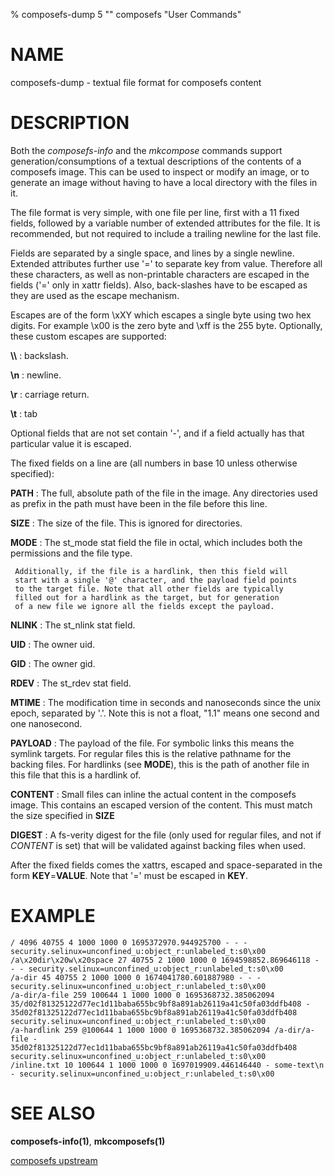 % composefs-dump 5 "" composefs "User Commands"

# NAME

composefs-dump - textual file format for composefs content

# DESCRIPTION

Both the *composefs-info* and the *mkcompose* commands support
generation/consumptions of a textual descriptions of the contents of a
composefs image. This can be used to inspect or modify an image, or to
generate an image without having to have a local directory with the
files in it.

The file format is very simple, with one file per line, first with a
11 fixed fields, followed by a variable number of extended attributes
for the file. It is recommended, but not required to include a trailing
newline for the last file.

Fields are separated by a single space, and lines by a single
newline. Extended attributes further use '=' to separate key from
value. Therefore all these characters, as well as non-printable
characters are escaped in the fields ('=' only in xattr fields).
Also, back-slashes have to be escaped as they are used as the
escape mechanism.

Escapes are of the form \xXY which escapes a single byte using two hex
digits. For example \x00 is the zero byte and \xff is the 255 byte.
Optionally, these custom escapes are supported:

 **\\\\**
 :    backslash.

 **\\n**
 :    newline.

 **\\r**
 :    carriage return.

 **\\t**
 :    tab


Optional fields that are not set contain '-', and if a field actually
has that particular value it is escaped.

The fixed fields on a line are (all numbers in base 10 unless
otherwise specified):

**PATH**
:   The full, absolute path of the file in the image. Any directories
    used as prefix in the path must have been in the file before this
    line.

**SIZE**
:   The size of the file. This is ignored for directories.

**MODE**
:    The st_mode stat field the file in octal, which includes both the
     permissions and the file type.

     Additionally, if the file is a hardlink, then this field will
     start with a single '@' character, and the payload field points
     to the target file. Note that all other fields are typically
     filled out for a hardlink as the target, but for generation
     of a new file we ignore all the fields except the payload.

**NLINK**
:    The st_nlink stat field.

**UID**
:    The owner uid.

**GID**
:    The owner gid.

**RDEV**
:    The st_rdev stat field.

**MTIME**
:    The modification time in seconds and nanoseconds since the unix
     epoch, separated by '.'. Note this is not a float, "1.1" means
     one second and one nanosecond.

**PAYLOAD**
:   The payload of the file. For symbolic links this means the symlink
    targets. For regular files this is the relative pathname for the
    backing files. For hardlinks (see **MODE**), this is the path of
    another file in this file that this is a hardlink of.

**CONTENT**
:   Small files can inline the actual content in the composefs
    image. This contains an escaped version of the content.
    This must match the size specified in **SIZE**

**DIGEST**
:   A fs-verity digest for the file (only used for regular files, and
    not if *CONTENT* is set) that will be validated against backing
    files when used.

After the fixed fields comes the xattrs, escaped and space-separated in the form
**KEY**=**VALUE**. Note that '=' must be escaped in **KEY**.


# EXAMPLE

```
/ 4096 40755 4 1000 1000 0 1695372970.944925700 - - - security.selinux=unconfined_u:object_r:unlabeled_t:s0\x00
/a\x20dir\x20w\x20space 27 40755 2 1000 1000 0 1694598852.869646118 - - - security.selinux=unconfined_u:object_r:unlabeled_t:s0\x00
/a-dir 45 40755 2 1000 1000 0 1674041780.601887980 - - - security.selinux=unconfined_u:object_r:unlabeled_t:s0\x00
/a-dir/a-file 259 100644 1 1000 1000 0 1695368732.385062094 35/d02f81325122d77ec1d11baba655bc9bf8a891ab26119a41c50fa03ddfb408 - 35d02f81325122d77ec1d11baba655bc9bf8a891ab26119a41c50fa03ddfb408 security.selinux=unconfined_u:object_r:unlabeled_t:s0\x00
/a-hardlink 259 @100644 1 1000 1000 0 1695368732.385062094 /a-dir/a-file - 35d02f81325122d77ec1d11baba655bc9bf8a891ab26119a41c50fa03ddfb408 security.selinux=unconfined_u:object_r:unlabeled_t:s0\x00
/inline.txt 10 100644 1 1000 1000 0 1697019909.446146440 - some-text\n - security.selinux=unconfined_u:object_r:unlabeled_t:s0\x00
```

# SEE ALSO

**composefs-info(1)**, **mkcomposefs(1)**

[composefs upstream](https://github.com/containers/composefs)
